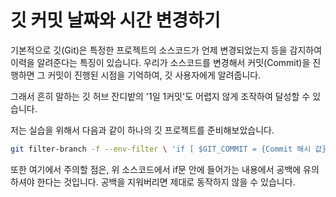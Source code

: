# 깃 커밋 날짜와 시간 변경하기

기본적으로 깃(Git)은 특정한 프로젝트의 소스코드가 언제 변경되었는지 등을 감지하여 이력을 알려준다는 특징이 있습니다. 우리가 소스코드를 변경해서 커밋(Commit)을 진행하면 그 커밋이 진행된 시점을 기억하여, 깃 사용자에게 알려줍니다.

그래서 흔히 말하는 깃 허브 잔디밭의 '1일 1커밋'도 어렵지 않게 조작하여 달성할 수 있습니다.

저는 실습을 위해서 다음과 같이 하나의 깃 프로젝트를 준비해보았습니다.

```bash
git filter-branch -f --env-filter \ 'if [ $GIT_COMMIT = {Commit 해시 값} ] then export GIT_AUTHOR_DATE="Jan 1 10:00 2019 +0900" export GIT_COMMITTER_DATE="Jan 1 10:00 2019 +0900" fi'
```

또한 여기에서 주의할 점은, 위 소스코드에서 if문 안에 들어가는 내용에서 공백에 유의하셔야 한다는 것입니다. 공백을 지워버리면 제대로 동작하지 않을 수 있습니다.

